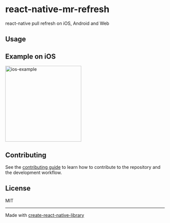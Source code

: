 # react-native-mr-refresh

react-native pull refresh on iOS, Android and Web

<!-- ## Installation

```sh
npm install react-native-mr-pullrefresh
``` -->

## Usage

<!-- ```js
import { multiply } from 'react-native-mr-refresh';

// ...

const result = await multiply(3, 7);
``` -->

## Example on iOS
<img src="./gifs/ddd.gif" alt="ios-example" width="240">


## Contributing

See the [contributing guide](CONTRIBUTING.md) to learn how to contribute to the repository and the development workflow.

## License

MIT

---

Made with [create-react-native-library](https://github.com/callstack/react-native-builder-bob)
